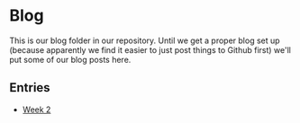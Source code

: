 # Blog
This is our blog folder in our repository. Until we get a proper blog set up (because apparently we find it easier to just post things to Github first) we'll put some of our blog posts here.

## Entries 
- [Week 2](01.md)